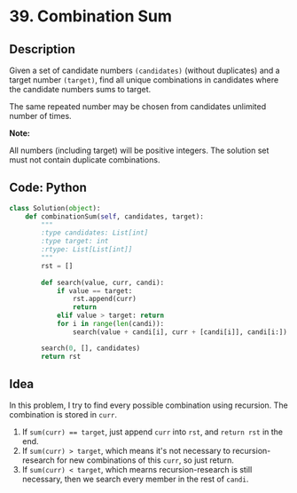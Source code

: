# 39. Combination Sum

## Description
Given a set of candidate numbers `(candidates)` (without duplicates) and a target number `(target)`, find all unique combinations in candidates where the candidate numbers sums to target.

The same repeated number may be chosen from candidates unlimited number of times.

**Note:**

All numbers (including target) will be positive integers.
The solution set must not contain duplicate combinations.

## Code: Python
```python
class Solution(object):
    def combinationSum(self, candidates, target):
        """
        :type candidates: List[int]
        :type target: int
        :rtype: List[List[int]]
        """
        rst = []
    
        def search(value, curr, candi):
            if value == target:
                rst.append(curr)
                return
            elif value > target: return
            for i in range(len(candi)):
                search(value + candi[i], curr + [candi[i]], candi[i:])

        search(0, [], candidates)
        return rst
```

## Idea
In this problem, I try to find every possible combination using recursion.
The combination is stored in `curr`. 
1. If `sum(curr) == target`, just append `curr` into `rst`, and `return rst` in the end.
2. If `sum(curr) > target`, which means it's not necessary to recursion-research for new combinations of this `curr`, so just return.
3. If `sum(curr) < target`, which mearns recursion-research is still necessary, then we search every member in the rest of `candi`.
